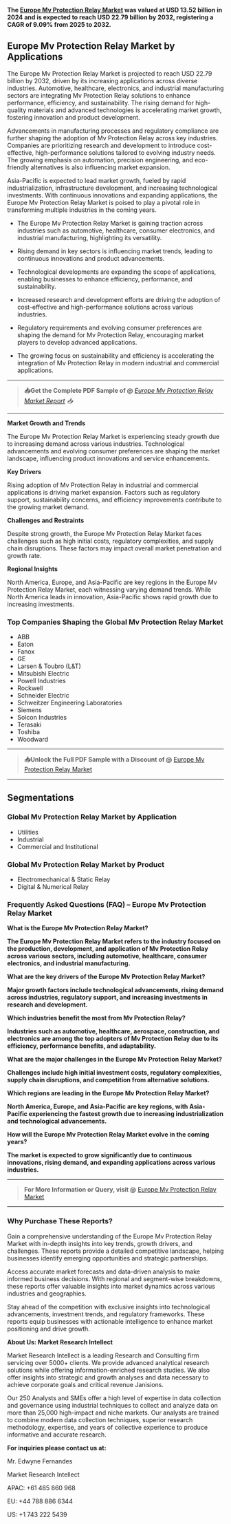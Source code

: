 <p><strong>The <a href="https://www.marketresearchintellect.com/download-sample/?rid=146464&amp;utm_source=Pulse-April-Europe&amp;utm_medium=852">Europe Mv Protection Relay Market</a> was valued at USD 13.52 billion in 2024 and is expected to reach USD 22.79 billion by 2032, registering a CAGR of 9.09% from 2025 to 2032.</strong></p><h2>Europe Mv Protection Relay Market by Applications&nbsp;</h2><p><p>The Europe Mv Protection Relay Market is projected to reach USD 22.79 billion by 2032, driven by its increasing applications across diverse industries. Automotive, healthcare, electronics, and industrial manufacturing sectors are integrating Mv Protection Relay solutions to enhance performance, efficiency, and sustainability. The rising demand for high-quality materials and advanced technologies is accelerating market growth, fostering innovation and product development.</p><p>Advancements in manufacturing processes and regulatory compliance are further shaping the adoption of Mv Protection Relay across key industries. Companies are prioritizing research and development to introduce cost-effective, high-performance solutions tailored to evolving industry needs. The growing emphasis on automation, precision engineering, and eco-friendly alternatives is also influencing market expansion.</p><p>Asia-Pacific is expected to lead market growth, fueled by rapid industrialization, infrastructure development, and increasing technological investments. With continuous innovations and expanding applications, the Europe Mv Protection Relay Market is poised to play a pivotal role in transforming multiple industries in the coming years.</p></p><ul><li><p>The Europe Mv Protection Relay Market is gaining traction across industries such as automotive, healthcare, consumer electronics, and industrial manufacturing, highlighting its versatility.</p></li><li><p>Rising demand in key sectors is influencing market trends, leading to continuous innovations and product advancements.</p></li><li><p>Technological developments are expanding the scope of applications, enabling businesses to enhance efficiency, performance, and sustainability.</p></li><li><p>Increased research and development efforts are driving the adoption of cost-effective and high-performance solutions across various industries.</p></li><li><p>Regulatory requirements and evolving consumer preferences are shaping the demand for Mv Protection Relay, encouraging market players to develop advanced applications.</p></li><li><p>The growing focus on sustainability and efficiency is accelerating the integration of Mv Protection Relay in modern industrial and commercial applications.</p></li></ul><hr /><blockquote><p><strong><span class="font-[700]">📥Get the Complete PDF Sample of @ </span></strong><em><span class="font-[700]"><a href="https://www.marketresearchintellect.com/download-sample/?rid=146464&amp;utm_source=Pulse-April-Europe&amp;utm_medium=852" target="_blank" data-tracking-control-name="article-ssr-frontend-pulse_little-text-block" data-tracking-will-navigate="" data-test-link="">Europe Mv Protection Relay Market Report</a>&nbsp;📥</span></em></p></blockquote><hr /><p class="" data-start="77" data-end="360"><strong data-start="77" data-end="105">Market Growth and Trends</strong></p><p class="" data-start="77" data-end="360">The Europe Mv Protection Relay Market is experiencing steady growth due to increasing demand across various industries. Technological advancements and evolving consumer preferences are shaping the market landscape, influencing product innovations and service enhancements.</p><p class="" data-start="362" data-end="606"><strong data-start="362" data-end="377">Key Drivers</strong></p><p class="" data-start="362" data-end="606">Rising adoption of Mv Protection Relay in industrial and commercial applications is driving market expansion. Factors such as regulatory support, sustainability concerns, and efficiency improvements contribute to the growing market demand.</p><p class="" data-start="608" data-end="849"><strong data-start="608" data-end="637">Challenges and Restraints</strong></p><p class="" data-start="608" data-end="849">Despite strong growth, the Europe Mv Protection Relay Market faces challenges such as high initial costs, regulatory complexities, and supply chain disruptions. These factors may impact overall market penetration and growth rate.</p><p class="" data-start="851" data-end="1095"><strong data-start="851" data-end="872">Regional Insights</strong></p><p class="" data-start="851" data-end="1095">North America, Europe, and Asia-Pacific are key regions in the Europe Mv Protection Relay Market, each witnessing varying demand trends. While North America leads in innovation, Asia-Pacific shows rapid growth due to increasing investments.</p><p><h3>Top Companies Shaping the Global Mv Protection Relay Market </h3><ul><li>ABB</li><li>Eaton</li><li>Fanox</li><li>GE</li><li>Larsen & Toubro (L&T)</li><li>Mitsubishi Electric</li><li>Powell Industries</li><li>Rockwell</li><li>Schneider Electric</li><li>Schweitzer Engineering Laboratories</li><li>Siemens</li><li>Solcon Industries</li><li>Terasaki</li><li>Toshiba</li><li>Woodward</li></ul></p><hr /><blockquote><p><strong>📥Unlock the Full PDF Sample with a Discount of @</strong> <a href="https://www.marketresearchintellect.com/ask-for-discount/?rid=146464&amp;utm_source=Pulse-April-Europe&amp;utm_medium=852">Europe Mv Protection Relay Market</a></p></blockquote><hr /><p><h2>Segmentations</h2><h3>Global Mv Protection Relay Market by Application</h3><ul><li>Utilities</li><li>Industrial</li><li>Commercial and Institutional</li></ul><h3>Global Mv Protection Relay Market by Product</h3><ul><li>Electromechanical & Static Relay</li><li>Digital & Numerical Relay</li></ul></p><h3><strong>Frequently Asked Questions (FAQ) &ndash; Europe Mv Protection Relay Market</strong></h3><p><strong>What is the Europe Mv Protection Relay Market?</strong></p><p><strong>The Europe Mv Protection Relay Market refers to the industry focused on the production, development, and application of Mv Protection Relay across various sectors, including automotive, healthcare, consumer electronics, and industrial manufacturing.</strong></p><p><strong>What are the key drivers of the Europe Mv Protection Relay Market?</strong></p><p><strong>Major growth factors include technological advancements, rising demand across industries, regulatory support, and increasing investments in research and development.</strong></p><p><strong>Which industries benefit the most from Mv Protection Relay?</strong></p><p><strong>Industries such as automotive, healthcare, aerospace, construction, and electronics are among the top adopters of Mv Protection Relay due to its efficiency, performance benefits, and adaptability.</strong></p><p><strong>What are the major challenges in the Europe Mv Protection Relay Market?</strong></p><p><strong>Challenges include high initial investment costs, regulatory complexities, supply chain disruptions, and competition from alternative solutions.</strong></p><p><strong>Which regions are leading in the Europe Mv Protection Relay Market?</strong></p><p><strong>North America, Europe, and Asia-Pacific are key regions, with Asia-Pacific experiencing the fastest growth due to increasing industrialization and technological advancements.</strong></p><p><strong>How will the Europe Mv Protection Relay Market evolve in the coming years?</strong></p><p><strong>The market is expected to grow significantly due to continuous innovations, rising demand, and expanding applications across various industries.</strong></p><hr /><blockquote><p><span class="font-[700]"><strong>For More Information or Query, visit&nbsp;@</strong>&nbsp;</span><span class="font-[700]"><a href="https://www.marketresearchintellect.com/product/global-mv-protection-relay-market-size-and-forecast/?utm_source=Linkedin&utm_medium=852" target="_blank" data-tracking-control-name="article-ssr-frontend-pulse_little-text-block" data-tracking-will-navigate="" data-test-link="">Europe Mv Protection Relay Market</a></span></p></blockquote><hr /><h3><strong data-start="0" data-end="31">Why Purchase These Reports?</strong></h3><p class="" data-start="35" data-end="297">Gain a comprehensive understanding of the Europe Mv Protection Relay Market with in-depth insights into key trends, growth drivers, and challenges. These reports provide a detailed competitive landscape, helping businesses identify emerging opportunities and strategic partnerships.</p><p class="" data-start="299" data-end="540">Access accurate market forecasts and data-driven analysis to make informed business decisions. With regional and segment-wise breakdowns, these reports offer valuable insights into market dynamics across various industries and geographies.</p><p class="" data-start="542" data-end="784">Stay ahead of the competition with exclusive insights into technological advancements, investment trends, and regulatory frameworks. These reports equip businesses with actionable intelligence to enhance market positioning and drive growth.</p><p><strong><span class="font-[700]">About Us: Market Research Intellect</span></strong></p><p><span class="">Market Research Intellect is a leading Research and Consulting firm servicing over 5000+ clients. We provide advanced analytical research solutions while offering information-enriched research studies.&nbsp;</span>We also offer insights into strategic and growth analyses and data necessary to achieve corporate goals and critical revenue Janisions.</p><p><span class="">Our 250 Analysts and SMEs offer a high level of expertise in data collection and governance using industrial techniques to collect and analyze data on more than 25,000 high-impact and niche markets. Our analysts are trained to combine modern data collection techniques, superior research methodology, expertise, and years of collective experience to produce informative and accurate research.</span></p><p><strong>For inquiries please contact us at:</strong></p><p>Mr. Edwyne Fernandes</p><p>Market Research Intellect</p><p>APAC: +61 485 860 968</p><p>EU: +44 788 886 6344</p><p>US: +1 743 222 5439</p>